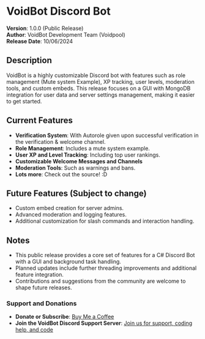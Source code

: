 # VoidBot Discord Bot  

**Version**: 1.0.0 (Public Release)  
**Author**: VoidBot Development Team (Voidpool)  
**Release Date**: 10/06/2024  

## Description  
VoidBot is a highly customizable Discord bot with features such as role management (Mute system Example), XP tracking, user levels, moderation tools, and custom embeds. This release focuses on a GUI with MongoDB integration for user data and server settings management, making it easier to get started.  

## Current Features  
- **Verification System**: With Autorole given upon successful verification in the verification & welcome channel.  
- **Role Management**: Includes a mute system example.  
- **User XP and Level Tracking**: Including top user rankings.  
- **Customizable Welcome Messages and Channels**  
- **Moderation Tools**: Such as warnings and bans.  
- **Lots more**: Check out the source! :D  

## Future Features (Subject to change)  
- Custom embed creation for server admins.  
- Advanced moderation and logging features.  
- Additional customization for slash commands and interaction handling.  

## Notes  
- This public release provides a core set of features for a C# Discord Bot with a GUI and background task handling.  
- Planned updates include further threading improvements and additional feature integration.  
- Contributions and suggestions from the community are welcome to shape future releases.  

### Support and Donations  
- **Donate or Subscribe**: [Buy Me a Coffee](https://buymeacoffee.com/voidbot)  
- **Join the VoidBot Discord Support Server**: [Join us for support, coding help, and code](https://discord.gg/nsSpGJ5saD)
